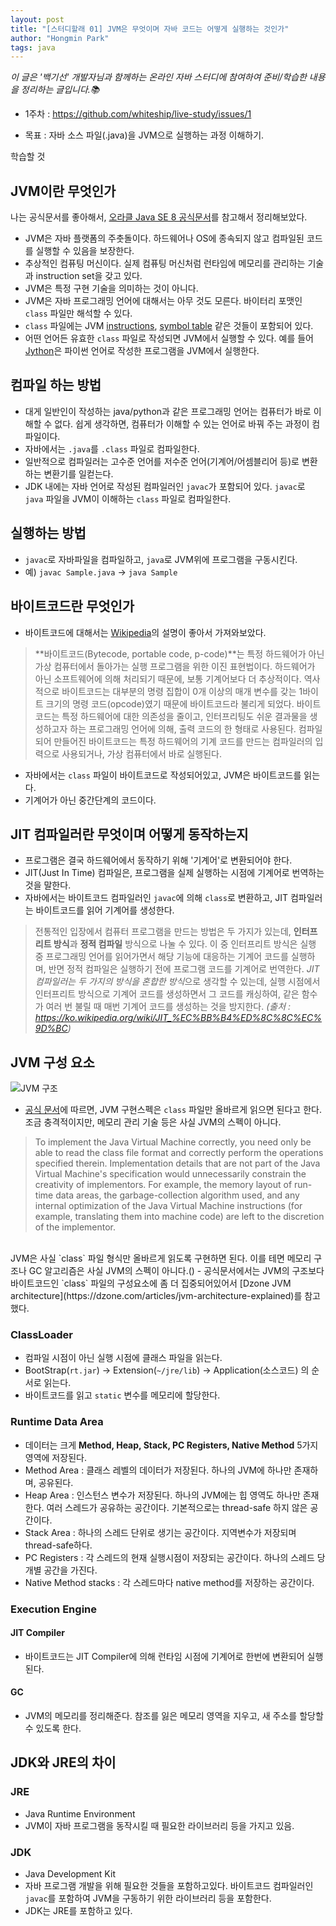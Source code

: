 ```yaml
---
layout: post
title: "[스터디할래 01] JVM은 무엇이며 자바 코드는 어떻게 실행하는 것인가"
author: "Hongmin Park"
tags: java
---
```


*이 글은 '백기선' 개발자님과 함께하는 온라인 자바 스터디에 참여하여 준비/학습한 내용을 정리하는 글입니다.📚*
- 1주차 : https://github.com/whiteship/live-study/issues/1

- 목표 : 자바 소스 파일(.java)을 JVM으로 실행하는 과정 이해하기.

학습할 것
## JVM이란 무엇인가
나는 공식문서를 좋아해서, [오라클 Java SE 8 공식문서](https://docs.oracle.com/javase/specs/jvms/se8/html/jvms-1.html)를 참고해서 정리해보았다. 
- JVM은 자바 플랫폼의 주춧돌이다. 하드웨어나 OS에 종속되지 않고 컴파일된 코드를 실행할 수 있음을 보장한다. 
- 추상적인 컴퓨팅 머신이다. 실제 컴퓨팅 머신처럼 런타임에 메모리를 관리하는 기술과 instruction set을 갖고 있다.
- JVM은 특정 구현 기술을 의미하는 것이 아니다.
- JVM은 자바 프로그래밍 언어에 대해서는 아무 것도 모른다. 바이터리 포맷인 `class` 파일만 해석할 수 있다. 
- `class` 파일에는 JVM [instructions](https://simple.wikipedia.org/wiki/Instruction_(computer_science)), [symbol table](https://ko.wikipedia.org/wiki/%EC%8B%AC%EB%B3%BC_%ED%85%8C%EC%9D%B4%EB%B8%94) 같은 것들이 포함되어 있다. 
- 어떤 언어든 유효한 `class` 파일로 작성되면 JVM에서 실행할 수 있다. 예를 들어 [Jython](https://www.jython.org/)은 파이썬 언어로 작성한 프로그램을 JVM에서 실행한다. 

## 컴파일 하는 방법
- 대게 일반인이 작성하는 java/python과 같은 프로그래밍 언어는 컴퓨터가 바로 이해할 수 없다. 쉽게 생각하면, 컴퓨터가 이해할 수 있는 언어로 바꿔 주는 과정이 컴파일이다.
- 자바에서는 `.java`를 `.class` 파일로 컴파일한다.
- 일반적으로 컴파일러는 고수준 언어를 저수준 언어(기계어/어셈블리어 등)로 변환하는 변환기를 일컫는다. 
- JDK 내에는 자바 언어로 작성된 컴파일러인 `javac`가 포함되어 있다. `javac`로 `java` 파일을 JVM이 이해하는 `class` 파일로 컴파일한다.

## 실행하는 방법
- `javac`로 자바파일을 컴파일하고, `java`로 JVM위에 프로그램을 구동시킨다.
- 예) `javac Sample.java` -> `java Sample`

## 바이트코드란 무엇인가
- 바이트코드에 대해서는 [Wikipedia](https://ko.wikipedia.org/wiki/%EB%B0%94%EC%9D%B4%ED%8A%B8%EC%BD%94%EB%93%9C)의 설명이 좋아서 가져와보았다.
> **바이트코드(Bytecode, portable code, p-code)**는 특정 하드웨어가 아닌 가상 컴퓨터에서 돌아가는 실행 프로그램을 위한 이진 표현법이다. 하드웨어가 아닌 소프트웨어에 의해 처리되기 때문에, 보통 기계어보다 더 추상적이다.
역사적으로 바이트코드는 대부분의 명령 집합이 0개 이상의 매개 변수를 갖는 1바이트 크기의 명령 코드(opcode)였기 때문에 바이트코드라 불리게 되었다. 바이트코드는 특정 하드웨어에 대한 의존성을 줄이고, 인터프리팅도 쉬운 결과물을 생성하고자 하는 프로그래밍 언어에 의해, 출력 코드의 한 형태로 사용된다. 컴파일되어 만들어진 바이트코드는 특정 하드웨어의 기계 코드를 만드는 컴파일러의 입력으로 사용되거나, 가상 컴퓨터에서 바로 실행된다.
- 자바에서는 `class` 파일이 바이트코드로 작성되어있고, JVM은 바이트코드를 읽는다. 
- 기계어가 아닌 중간단계의 코드이다. 

## JIT 컴파일러란 무엇이며 어떻게 동작하는지
- 프로그램은 결국 하드웨어에서 동작하기 위해 '기계어'로 변환되어야 한다.
- JIT(Just In Time) 컴파일은, 프로그램을 실제 실행하는 시점에 기계어로 번역하는 것을 말한다. 
- 자바에서는 바이트코드 컴파일러인 `javac`에 의해 `class`로 변환하고, JIT 컴파일러는 바이트코드를 읽어 기계어를 생성한다. 

> 전통적인 입장에서 컴퓨터 프로그램을 만드는 방법은 두 가지가 있는데, **인터프리트 방식**과 **정적 컴파일** 방식으로 나눌 수 있다. 이 중 인터프리트 방식은 실행 중 프로그래밍 언어를 읽어가면서 해당 기능에 대응하는 기계어 코드를 실행하며, 반면 정적 컴파일은 실행하기 전에 프로그램 코드를 기계어로 번역한다.
*JIT 컴파일러는 두 가지의 방식을 혼합한 방식*으로 생각할 수 있는데, 실행 시점에서 인터프리트 방식으로 기계어 코드를 생성하면서 그 코드를 캐싱하여, 같은 함수가 여러 번 불릴 때 매번 기계어 코드를 생성하는 것을 방지한다. *(출처 : https://ko.wikipedia.org/wiki/JIT_%EC%BB%B4%ED%8C%8C%EC%9D%BC)*

## JVM 구성 요소
![JVM 구조](https://upload.wikimedia.org/wikipedia/commons/d/dd/JvmSpec7.png)
- [공식 문서](https://docs.oracle.com/javase/specs/jvms/se8/html/jvms-2.html)에 따르면, JVM 구현스펙은 `class` 파일만 올바르게 읽으면 된다고 한다. 조금 충격적이지만, 메모리 관리 기술 등은 사실 JVM의 스펙이 아니다. 
> To implement the Java Virtual Machine correctly, you need only be able to read the class file format and correctly perform the operations specified therein. Implementation details that are not part of the Java Virtual Machine's specification would unnecessarily constrain the creativity of implementors. For example, the memory layout of run-time data areas, the garbage-collection algorithm used, and any internal optimization of the Java Virtual Machine instructions (for example, translating them into machine code) are left to the discretion of the implementor.
<br>
JVM은 사실 `class` 파일 형식만 올바르게 읽도록 구현하면 된다. 이를 테면 메모리 구조나 GC 알고리즘은 사실 JVM의 스펙이 아니다.()
- 공식문서에서는 JVM의 구조보다 바이트코드인 `class` 파일의 구성요소에 좀 더 집중되어있어서 [Dzone JVM architecture](https://dzone.com/articles/jvm-architecture-explained)를 참고했다. 

### ClassLoader
- 컴파일 시점이 아닌 실행 시점에 클래스 파일을 읽는다.
- BootStrap(`rt.jar`) -> Extension(`~/jre/lib`) -> Application(소스코드) 의 순서로 읽는다.
- 바이트코드를 읽고 `static` 변수를 메모리에 할당한다. 

### Runtime Data Area
- 데이터는 크게 **Method, Heap, Stack, PC Registers, Native Method** 5가지 영역에 저장된다. 
- Method Area : 클래스 레벨의 데이터가 저장된다. 하나의 JVM에 하나만 존재하며, 공유된다. 
- Heap Area : 인스턴스 변수가 저장된다. 하나의 JVM에는 힙 영역도 하나만 존재한다. 여러 스레드가 공유하는 공간이다. 기본적으로는 thread-safe 하지 않은 공간이다.
- Stack Area : 하나의 스레드 단위로 생기는 공간이다. 지역변수가 저장되며 thread-safe하다. 
- PC Registers : 각 스레드의 현재 실행시점이 저장되는 공간이다. 하나의 스레드 당 개별 공간을 가진다.
- Native Method stacks : 각 스레드마다 native method를 저장하는 공간이다.

### Execution Engine
#### JIT Compiler
- 바이트코드는 JIT Compiler에 의해 런타임 시점에 기계어로 한번에 변환되어 실행된다.

#### GC
- JVM의 메모리를 정리해준다. 참조를 잃은 메모리 영역을 지우고, 새 주소를 할당할 수 있도록 한다. 

## JDK와 JRE의 차이
### JRE
- Java Runtime Environment
- JVM이 자바 프로그램을 동작시킬 때 필요한 라이브러리 등을 가지고 있음.

### JDK
- Java Development Kit
- 자바 프로그램 개발을 위해 필요한 것들을 포함하고있다. 바이트코드 컴파일러인 `javac`를 포함하여 JVM을 구동하기 위한 라이브러리 등을 포함한다.
- JDK는 JRE를 포함하고 있다. 


